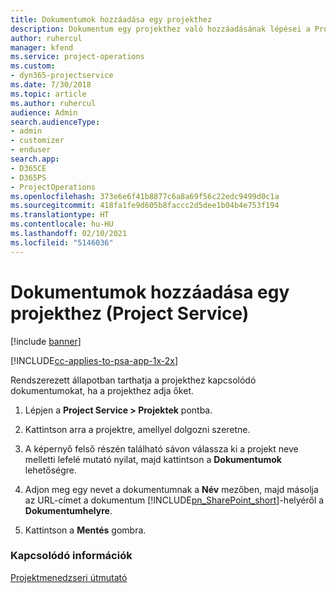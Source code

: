 ```yaml
---
title: Dokumentumok hozzáadása egy projekthez
description: Dokumentum egy projekthez való hozzáadásának lépései a Project Service szolgáltatásban
author: ruhercul
manager: kfend
ms.service: project-operations
ms.custom:
- dyn365-projectservice
ms.date: 7/30/2018
ms.topic: article
ms.author: ruhercul
audience: Admin
search.audienceType:
- admin
- customizer
- enduser
search.app:
- D365CE
- D365PS
- ProjectOperations
ms.openlocfilehash: 373e6e6f41b8877c6a8a69f56c22edc9499d0c1a
ms.sourcegitcommit: 418fa1fe9d605b8faccc2d5dee1b04b4e753f194
ms.translationtype: HT
ms.contentlocale: hu-HU
ms.lasthandoff: 02/10/2021
ms.locfileid: "5146036"
---
```

# <a name="add-documents-to-a-project-project-service"></a>Dokumentumok hozzáadása egy projekthez (Project Service)

[!include [banner](../includes/psa-now-project-operations.md)]

[!INCLUDE[cc-applies-to-psa-app-1x-2x](../includes/cc-applies-to-psa-app-1x-2x.md)]

Rendszerezett állapotban tarthatja a projekthez kapcsolódó dokumentumokat, ha a projekthez adja őket.  
  
1. Lépjen a **Project Service > Projektek** pontba.  
  
2. Kattintson arra a projektre, amellyel dolgozni szeretne.  
  
3. A képernyő felső részén található sávon válassza ki a projekt neve melletti lefelé mutató nyilat, majd kattintson a **Dokumentumok** lehetőségre.  
  
4. Adjon meg egy nevet a dokumentumnak a **Név** mezőben, majd másolja az URL-címet a dokumentum [!INCLUDE[pn_SharePoint_short](../includes/pn-sharepoint-short.md)]-helyéről a **Dokumentumhelyre**.  
  
5. Kattintson a **Mentés** gombra.  
  
### <a name="see-also"></a>Kapcsolódó információk  
 [Projektmenedzseri útmutató](../psa/project-manager-guide.md)
